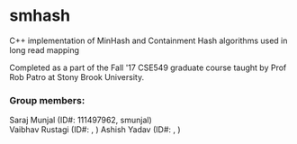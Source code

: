 # smhash
C++ implementation of MinHash and Containment Hash algorithms used in long read mapping

Completed as a part of the Fall '17 CSE549 graduate course taught by Prof Rob Patro at Stony Brook University.

### Group members:
Saraj Munjal (ID#: 111497962, smunjal)  
Vaibhav Rustagi (ID#: , )
Ashish Yadav (ID#: , )  